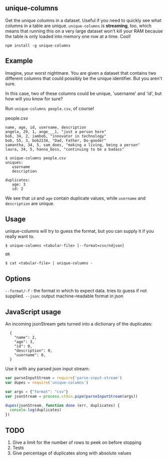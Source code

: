 unique-columns
----------------

Get the unique columns in a dataset. Useful if you need to quickly see what columns in a table are unique. `unique-columns` is **streaming**, too, which means that running this on a very large dataset won't kill your RAM because the table is only loaded into memory one row at a time. Cool!

```
npm install -g unique-columns
```

## Example

Imagine, your worst nightmare. You are given a dataset that contains two different columns that could possibly be the unique identifier. But you aren't sure.

In this case, two of these columns could be unique, 'username' and 'id', but how will you know for sure?

Run `unique-columns people.csv`, of course!

people.csv
```
name, age, id, username, description
angela, 29, 1, ange___1, "just a person here"
bob, 34, 2, iambob, "innovator in technology"
bob, 55, 3, bob2234, "Dad, Father, Do-gooder"
samantha, 34, 5, sam_does, "making a living, being a person"
laura, 34, 5, hanna_boss, "continuing to be a badass"
```

```
$ unique-columns people.csv
uniques:
   username
   description

duplicates:
   age: 3
   id: 2
```

We see that `id` and `age` contain duplicate values, while `username` and `description` are unique.

## Usage
unique-columns will try to guess the format, but you can supply it if you really want to.

```
$ unique-columns <tabular-file> [--format=csv/ndjson]

OR

$ cat <tabular-file> | unique-columns -
```

## Options

`--format/-f` : the format in which to expect data. tries to guess if not supplied.
`--json`: output machine-readable format in json

## JavaScript usage

An incoming jsonStream gets turned into a dictionary of the duplicates:

```
  {
    "name": 2,
    "age": 3,
    "id": 0,
    "description": 0,
    "username": 0,
  }
```

Use it with any parsed json input stream:

```js
var parseInputStream = require('parse-input-stream')
var dupes = require('unique-columns')

var args = {"format": "csv"}
var jsonStream = process.stdin.pipe(parseInputStream(args))

dupes(jsonStream, function done (err, duplicates) {
  console.log(duplicates)
})

```

## TODO

1. Give a limit for the number of rows to peek on before stopping
3. Tests
4. Give percentage of duplicates along with absolute values
